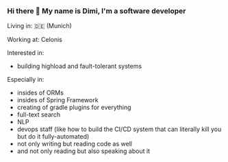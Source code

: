 ### Hi there 👋 My name is Dimi, I'm a software developer

Living in: 🇩🇪 (Munich)

Working at: Celonis

Interested in:
- building highload and fault-tolerant systems

Especially in:
- insides of ORMs
- insides of Spring Framework
- creating of gradle plugins for everything
- full-text search
- NLP
- devops staff (like how to build the CI/CD system that can literally kill you but do it fully-automated)
- not only writing but reading code as well
- and not only reading but also speaking about it
